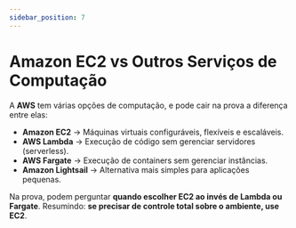```yaml
---
sidebar_position: 7
---
```


# Amazon EC2 vs Outros Serviços de Computação

A **AWS** tem várias opções de computação, e pode cair na prova a diferença entre elas:

- **Amazon EC2** → Máquinas virtuais configuráveis, flexíveis e escaláveis.  
- **AWS Lambda** → Execução de código sem gerenciar servidores (serverless).  
- **AWS Fargate** → Execução de containers sem gerenciar instâncias.  
- **Amazon Lightsail** → Alternativa mais simples para aplicações pequenas.  

Na prova, podem perguntar **quando escolher EC2 ao invés de Lambda ou Fargate**. Resumindo: **se precisar de controle total sobre o ambiente, use EC2**.  